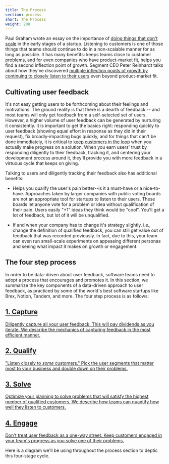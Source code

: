 ```yaml
---
title: The Process
section: process
short: The Process
weight: 200
---
```


Paul Graham wrote an essay on the importance of [doing things that don't scale](http://paulgraham.com/ds.html) in the early stages of a startup. Listening to customers is one of those things that teams should continue to do in a non-scalable manner for as long as possible. It has many benefits: keeps teams close to customer problems, and for even companies who have product-market fit, helps you find a second inflection point of growth. Segment CEO Peter Reinhardt talks about how they've discovered [multiple inflection points of growth by continuing to closely listen to their users](https://youtu.be/l-vfn97QTr0) even beyond product-market fit.

## Cultivating user feedback

It's not easy getting users to be forthcoming about their feelings and motivations. The ground reality is that there is a dearth of feedback -- and most teams will only get feedback from a self-selected set of users. However, a higher volume of user feedback can be generated by nurturing it consistently. It is important to get the basics right: responding quickly to user feedback (showing equal effort in response as they did in their request), fix broadly-impacting bugs quickly, and for things that can't be done immediately, it is critical to [keep customers in the loop](/process/engage-with-customers-about-their-feedback) when you actually make progress on a solution. When you earn users' trust by responding diligently to their feedback, tracking it, and centering your development process around it, they'll provide you with more feedback in a virtuous cycle that keeps on giving.

Talking to users and diligently tracking their feedback also has additional benefits:

- Helps you qualify the user's pain better--is it a must-have or a nice-to-have. Approaches taken by larger companies with public voting boards are not an appropriate tool for startups to listen to their users. These boards let anyone vote for a problem or idea without qualification of their pain. Users easily "+1" ideas they think would be "cool". You'll get a lot of feedback, but lot of it will be unqualified.

- If and when your company has to change it's strategy slightly, i.e., change the definition of qualified feedback, you can still get value out of feedback that was recorded previously. In fact, due to this, your team can even run small-scale experiments on appeasing different personas and seeing what impact it makes on growth or engagement.

## The four step process

In order to be data-driven about user feedback, software teams need to adopt a process that encourages and promotes it. In this section, we summarize the key components of a data-driven approach to user feedback, as practiced by some of the world's best software startups like Brex, Notion, Tandem, and more. The four step process is as follows:

<div class="grid grid-2">

<a href="/process/capture-feedback-diligently">
<div>
<h2>1. Capture</h2>
<p>
Diligently capture all your user feedback. This will pay dividends as you iterate. We describe the mechanics of capturing feedback in the most efficient manner.
</p>
</div>
</a>

<a href="/process/qualify-feedback-based-on-business-goals">
<div>
<h2>2. Qualify</h2>
<p>
"Listen closely to <em>some</em> customers." Pick the user segments that matter most to your business and double down on their problems.
</p>
</div>
</a>

<a href="/process/solve-qualified-problems-every-week">
<div>
<h2>3. Solve</h2>
<p>
Optimize your planning to solve problems that will satisfy the highest number of qualified customers. We describe how teams can quantify how well they listen to customers.
</p>
</div>
</a>

<a href="/process/engage-with-customers-about-their-feedback">
<div>
<h2>4. Engage</h2>
<p>
Don't treat user feedback as a one-way street. Keep customers engaged in your team's progress as you solve one of their problems.
</p>
</div>
</a>

</div>

Here is a diagram we'll be using throughout the process section to deptic this four-stage cycle.

<process-funnel></process-funnel>
